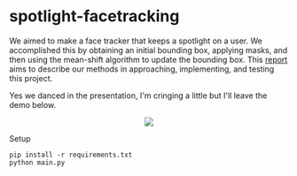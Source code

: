 # spotlight-facetracking

We aimed to make a face tracker that keeps a spotlight on a user. We accomplished this by obtaining an initial bounding box, applying masks, and then using the mean-shift algorithm to update the bounding box. This [report](442_final_report.pdf) aims to describe our methods in approaching, implementing, and testing this project.

Yes we danced in the presentation, I'm cringing a little but I'll leave the demo below.

<p align="center">
  <img src="https://media.giphy.com/media/CqNRw9ewWK4YsG0iLL/giphy.gif"/>
</p>

Setup 
```
pip install -r requirements.txt
python main.py
```
